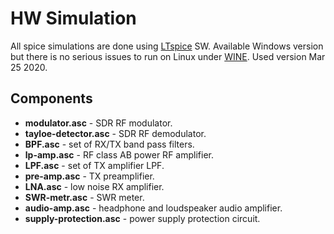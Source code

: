 # HW Simulation

All spice simulations are done using [LTspice](https://www.analog.com/en/design-center/design-tools-and-calculators/ltspice-simulator.html) SW. Available Windows version but there is no serious issues to run on Linux under [WINE](https://appdb.winehq.org/objectManager.php?sClass=application&iId=2000). Used version Mar 25 2020.

## Components

- **modulator.asc** - SDR RF modulator.
- **tayloe-detector.asc** - SDR RF demodulator.
- **BPF.asc** - set of RX/TX band pass filters.
- **lp-amp.asc** - RF class AB power RF amplifier.
- **LPF.asc** - set of TX amplifier LPF.
- **pre-amp.asc** - TX preamplifier.
- **LNA.asc** - low noise RX amplifier.
- **SWR-metr.asc** - SWR meter.
- **audio-amp.asc** - headphone and loudspeaker audio amplifier.
- **supply-protection.asc** - power supply protection circuit.